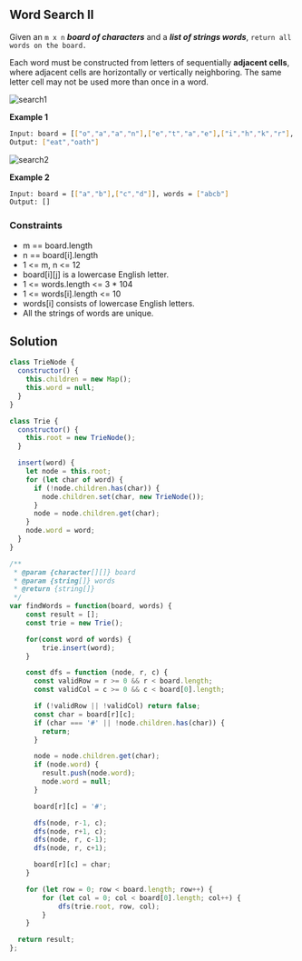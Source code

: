 
## Word Search II

Given an ```m x n``` ***board of characters*** and a ***list of strings words***, ```return all words on the board.```

Each word must be constructed from letters of sequentially **adjacent cells**, where adjacent cells are horizontally or vertically neighboring. The same letter cell may not be used more than once in a word.

 


 ![search1](https://github.com/surshreya/leetcode-150/assets/118065908/9d05400a-d8fe-44b8-987b-bc5de32322d1)


**Example 1**
```bash
Input: board = [["o","a","a","n"],["e","t","a","e"],["i","h","k","r"],["i","f","l","v"]], words = ["oath","pea","eat","rain"]
Output: ["eat","oath"]
```

![search2](https://github.com/surshreya/leetcode-150/assets/118065908/6e0069b3-3393-4501-a138-93b6df6121a7)

**Example 2**
```bash
Input: board = [["a","b"],["c","d"]], words = ["abcb"]
Output: []
```

### Constraints
- m == board.length
- n == board[i].length
- 1 <= m, n <= 12
- board[i][j] is a lowercase English letter.
- 1 <= words.length <= 3 * 104
- 1 <= words[i].length <= 10
- words[i] consists of lowercase English letters.
- All the strings of words are unique.

## Solution

```javascript
class TrieNode {
  constructor() {
    this.children = new Map();
    this.word = null;
  }
}

class Trie {
  constructor() {
    this.root = new TrieNode();
  }

  insert(word) {
    let node = this.root;
    for (let char of word) {
      if (!node.children.has(char)) {
        node.children.set(char, new TrieNode());
      }
      node = node.children.get(char);
    }
    node.word = word;
  }
}

/**
 * @param {character[][]} board
 * @param {string[]} words
 * @return {string[]}
 */
var findWords = function(board, words) {
    const result = [];
    const trie = new Trie();

    for(const word of words) {
        trie.insert(word);
    }

    const dfs = function (node, r, c) {
      const validRow = r >= 0 && r < board.length;
      const validCol = c >= 0 && c < board[0].length;

      if (!validRow || !validCol) return false;
      const char = board[r][c];
      if (char === '#' || !node.children.has(char)) {
        return;
      }

      node = node.children.get(char);
      if (node.word) {
        result.push(node.word);
        node.word = null; 
      }

      board[r][c] = '#'; 

      dfs(node, r-1, c);
      dfs(node, r+1, c);
      dfs(node, r, c-1);
      dfs(node, r, c+1);

      board[r][c] = char;
    }

    for (let row = 0; row < board.length; row++) {
        for (let col = 0; col < board[0].length; col++) {
            dfs(trie.root, row, col);
        }
    }

  return result;
};
```
